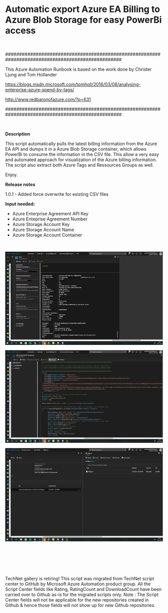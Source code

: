 ﻿Automatic export Azure EA Billing to Azure Blob Storage for easy PowerBi access
===============================================================================

            

 


##################################################################################################


This Azure Automation Runbook is based on the work done by Christer Ljung and Tom Hollander


https://blogs.msdn.microsoft.com/tomholl/2016/03/08/analysing-enterprise-azure-spend-by-tags/


http://www.redbaronofazure.com/?p=631


##################################################################################################


 


**Description**


This script automatically pulls the latest billing information from the Azure EA API and dumps it in a Azure Blob Storage container, which allows PowerBi to consume the information in the CSV file. This allow a very easy and automated approach for visualization
 of the Azure billing information. The script also extract both Azure Tags and Ressources Groups as well.


Enjoy.


**Release notes**


1.0.1 - Added force overwrite for existing CSV files


**Input needed:**


  *  Azure Enterprise Agreement API Key 
  *  Azure Enteprise Agreement Number 
  *  Azure Storage Account Key 
  *  Azure Storage Account Name 
  *  Azure Storage Account Container 

 


![Image](https://github.com/azureautomation/automatic-export-azure-ea-billing-to-azure-blob-storage-for-easy-powerbi-access/raw/master/2017_02_21_14_27_59_.png)


![Image](https://github.com/azureautomation/automatic-export-azure-ea-billing-to-azure-blob-storage-for-easy-powerbi-access/raw/master/2017_02_21_14_27_59-1.png)


![Image](https://github.com/azureautomation/automatic-export-azure-ea-billing-to-azure-blob-storage-for-easy-powerbi-access/raw/master/2017_02_21_14_27_59-2.png)


 


 

 

        
    
TechNet gallery is retiring! This script was migrated from TechNet script center to GitHub by Microsoft Azure Automation product group. All the Script Center fields like Rating, RatingCount and DownloadCount have been carried over to Github as-is for the migrated scripts only. Note : The Script Center fields will not be applicable for the new repositories created in Github & hence those fields will not show up for new Github repositories.
